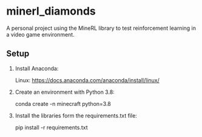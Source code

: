 # minerl_diamonds
A personal project using the MineRL library to test reinforcement learning in a video game environment.

## Setup

1. Install Anaconda:
    
    Linux: https://docs.anaconda.com/anaconda/install/linux/

2. Create an environment with Python 3.8:

    conda create -n minecraft python=3.8

3. Install the libraries form the requirements.txt file:

    pip install -r requirements.txt
